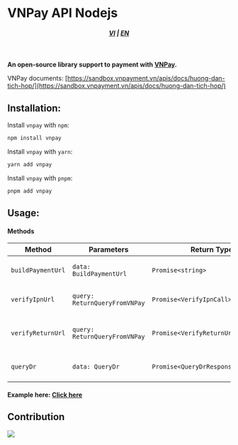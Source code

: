 # VNPay API Nodejs

<div style="text-align: center;">
    <h5>
        <a href="./README.md">VI</a>
        |
        <a href="./README_en-US.md">EN</a>
    </h5>
</div>
<br/>

<strong>An open-source library support to payment with [VNPay](https://vnpay.vn).</strong>

VNPay documents: [https://sandbox.vnpayment.vn/apis/docs/huong-dan-tich-hop/](https://sandbox.vnpayment.vn/apis/docs/huong-dan-tich-hop/)

## Installation:

Install `vnpay` with `npm`:

```bash
npm install vnpay
```

Install `vnpay` with `yarn`:

```bash
yarn add vnpay
```

Install `vnpay` with `pnpm`:

```bash
pnpm add vnpay
```

## Usage:

#### Methods

<table>
    <thead>
        <tr>
            <th>Method</th>
            <th>Parameters</th>
            <th>Return Type</th>
            <th>Description</th>
        </tr>
    </thead>
    <tbody>
        <tr>
            <td><code>buildPaymentUrl</code></td>
            <td><code>data: BuildPaymentUrl</code></td>
            <td><code>Promise&lt;string&gt;</code></td>
            <td>Build payment url with data</td>
        </tr>
        <tr>
            <td><code>verifyIpnUrl</code></td>
            <td><code>query: ReturnQueryFromVNPay</code></td>
            <td><code>Promise&lt;VerifyIpnCall&gt;</code></td>
            <td>Verify <a href="https://en.wikipedia.org/wiki/Instant_payment_notification">ipn</a> call from VNPay</td>
        </tr>
        <tr>
            <td><code>verifyReturnUrl</code></td>
            <td><code>query: ReturnQueryFromVNPay</code></td>
            <td><code>Promise&lt;VerifyReturnUrl&gt;</code></td>
            <td>Verify return url from VNPay</td>
        </tr>
        <tr>
            <td><code>queryDr</code></td>
            <td><code>data: QueryDr</code></td>
            <td><code>Promise&lt;QueryDrResponseFromVNPay&gt;</code></td>
            <td>Query result transaction</td>
        </tr>
    </tbody>
</table>

#### Example here: [Click here](https://github.com/lehuygiang28/vnpay/blob/main/example/express.ts)

## Contribution

<a href="https://github.com/lehuygiang28/vnpay/graphs/contributors">
  <img src="https://contrib.rocks/image?repo=lehuygiang28/vnpay" />
</a>
